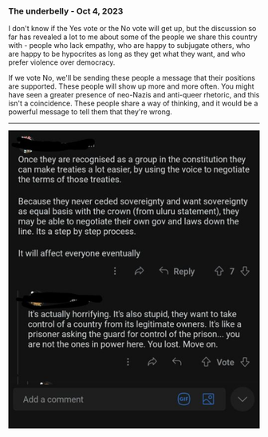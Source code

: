 ### The underbelly - Oct 4, 2023

I don't know if the Yes vote or the No vote will get up, but the discussion so far has revealed a lot to me about some of the people we share this country with - people who lack empathy, who are happy to subjugate others, who are happy to be hypocrites as long as they get what they want, and who prefer violence over democracy.

If we vote No, we'll be sending these people a message that their positions are supported.  These people will show up more and more often.  You might have seen a greater presence of neo-Nazis and anti-queer rhetoric, and this isn't a coincidence.  These people share a way of thinking, and it would be a powerful message to tell them that they're wrong.

---

![Rant](/content/media/voice/rant2.jpg)